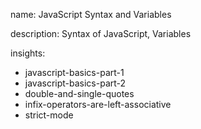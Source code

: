 name: JavaScript Syntax and Variables

description: Syntax of JavaScript, Variables

insights:

- javascript-basics-part-1
- javascript-basics-part-2
- double-and-single-quotes
- infix-operators-are-left-associative
- strict-mode
